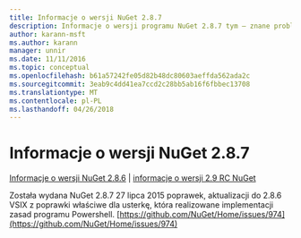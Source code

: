```yaml
---
title: Informacje o wersji NuGet 2.8.7
description: Informacje o wersji programu NuGet 2.8.7 tym — znane problemy, poprawki, dodatkowe funkcje i dcr.
author: karann-msft
ms.author: karann
manager: unnir
ms.date: 11/11/2016
ms.topic: conceptual
ms.openlocfilehash: b61a57242fe05d82b48dc80603aeffda562ada2c
ms.sourcegitcommit: 3eab9c4dd41ea7ccd2c28bb5ab16f6fbbec13708
ms.translationtype: MT
ms.contentlocale: pl-PL
ms.lasthandoff: 04/26/2018
---
```

# <a name="nuget-287-release-notes"></a>Informacje o wersji NuGet 2.8.7

[Informacje o wersji NuGet 2.8.6](../release-notes/nuget-2.8.6.md) | [informacje o wersji 2.9 RC NuGet](../release-notes/nuget-2.9-RC.md)

Została wydana NuGet 2.8.7 27 lipca 2015 poprawek, aktualizacji do 2.8.6 VSIX z poprawki właściwe dla usterkę, która realizowane implementacji zasad programu Powershell.
[https://github.com/NuGet/Home/issues/974](https://github.com/NuGet/Home/issues/974)